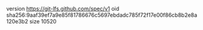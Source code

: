 version https://git-lfs.github.com/spec/v1
oid sha256:9aaf39ef7a9e85f81786676c5697ebdadc785f72f17e00f86cb8b2e8a120e3b2
size 10520
